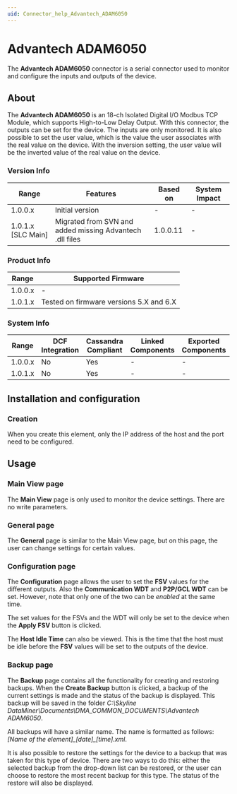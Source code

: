 ```yaml
---
uid: Connector_help_Advantech_ADAM6050
---
```


# Advantech ADAM6050

The **Advantech ADAM6050** connector is a serial connector used to monitor and configure the inputs and outputs of the device.

## About

The **Advantech ADAM6050** is an 18-ch Isolated Digital I/O Modbus TCP Module, which supports High-to-Low Delay Output. With this connector, the outputs can be set for the device. The inputs are only monitored. It is also possible to set the user value, which is the value the user associates with the real value on the device. With the inversion setting, the user value will be the inverted value of the real value on the device.

### Version Info

| Range              | Features        | Based on | System Impact |
|--------------------|-----------------|----------|---------------|
| 1.0.0.x            | Initial version | -        | -             |
| 1.0.1.x [SLC Main] | Migrated from SVN and added missing Advantech .dll files | 1.0.0.11       | -             |

### Product Info

| Range       | Supported Firmware |
|-------------|---------------------|
| 1.0.0.x     | -              |
| 1.0.1.x     | Tested on firmware versions 5.X and 6.X |

### System Info

| Range       | DCF Integration | Cassandra Compliant | Linked Components | Exported Components |
|-------------|-----------------|---------------------|-------------------|----------------------|
| 1.0.0.x     | No              | Yes                 | -                | -                   |
| 1.0.1.x     | No              | Yes                 | -                | -                   |

## Installation and configuration

### Creation

When you create this element, only the IP address of the host and the port need to be configured.

## Usage

### Main View page

The **Main View** page is only used to monitor the device settings. There are no write parameters.

### General page

The **General** page is similar to the Main View page, but on this page, the user can change settings for certain values.

### Configuration page

The **Configuration** page allows the user to set the **FSV** values for the different outputs. Also the **Communication WDT** and **P2P/GCL WDT** can be set. However, note that only one of the two can be *enabled* at the same time.

The set values for the FSVs and the WDT will only be set to the device when the **Apply FSV** button is clicked.

The **Host Idle Time** can also be viewed. This is the time that the host must be idle before the **FSV** values will be set to the outputs of the device.

### Backup page

The **Backup** page contains all the functionality for creating and restoring backups. When the **Create Backup** button is clicked, a backup of the current settings is made and the status of the backup is displayed. This backup will be saved in the folder *C:\Skyline DataMiner\Documents\DMA_COMMON_DOCUMENTS\Advantech ADAM6050*.

All backups will have a similar name. The name is formatted as follows: *\[Name of the element\]\_\[date\]\_\[time\].xml*.

It is also possible to restore the settings for the device to a backup that was taken for this type of device. There are two ways to do this: either the selected backup from the drop-down list can be restored, or the user can choose to restore the most recent backup for this type. The status of the restore will also be displayed.
